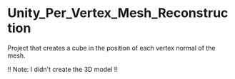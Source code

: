 # Unity_Per_Vertex_Mesh_Reconstruction

Project that creates a cube in the position of each vertex normal of the mesh. 

!! Note: I didn't create the 3D model !!
